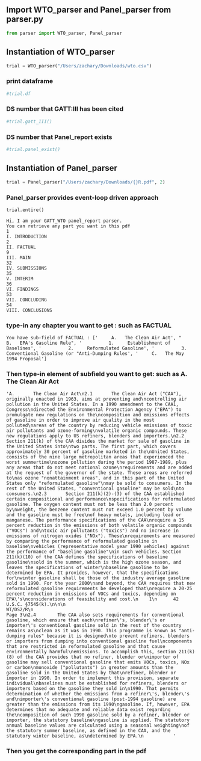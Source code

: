 
   ## Import WTO_parser and Panel_parser from parser.py


```python
from parser import WTO_parser, Panel_parser
```

## Instantiation of WTO_parser


```python
trial = WTO_parser("/Users/zachary/Downloads/wto.csv")
```

### print dataframe


```python
#trial.df
```

### DS number that GATT:III has been cited


```python
#trial.gatt_III()
```

### DS number that Panel_report exists


```python
#trial.panel_exist()
```

## Instantiation of Panel_parser


```python
trial = Panel_parser("/Users/zachary/Downloads/{}R.pdf", 2)
```

### Panel_parser provides event-loop driven approach


```python
trial.entire()
```

    Hi, I am your GATT_WTO panel_report parser.
    You can retrieve any part you want in this pdf
    1
    I. INTRODUCTION
    2
    II. FACTUAL
    9
    III. MAIN
    32
    IV. SUBMISSIONS
    35
    V. INTERIM
    36
    VI. FINDINGS
    53
    VII. CONCLUDING
    54
    VIII. CONCLUSIONS



### type-in any chapter you want to get : such as FACTUAL

  
    You have sub-field of FACTUAL : ['     A.   The Clean Air Act', "     B.   EPA's Gasoline Rule", '          1.     Establishment of Baselines', '          2.     Reformulated Gasoline', '          3.     Conventional Gasoline (or "Anti-Dumping Rules', '     C.   The May 1994 Proposal']


### Then type-in element of subfield you want to get: such as  A.   The Clean Air Act

    'A.       The Clean Air Act\n2.1       The Clean Air Act ("CAA"), originally enacted in 1963, aims at preventing and\ncontrolling air pollution in the United States. In a 1990 amendment to the CAA1, Congress\ndirected the Environmental Protection Agency ("EPA") to promulgate new regulations on the\ncomposition and emissions effects of gasoline in order to improve air quality in the most polluted\nareas of the country by reducing vehicle emissions of toxic air pollutants and ozone-forming\nvolatile organic compounds. These new regulations apply to US refiners, blenders and importers.\n2.2       Section 211(k) of the CAA divides the market for sale of gasoline in the United States into\ntwo parts. The first part, which covers approximately 30 percent of gasoline marketed in the\nUnited States, consists of the nine large metropolitan areas that experienced the worst summertime\nozone pollution during the period 1987-1989, plus any areas that do not meet national ozone\nrequirements and are added at the request of the governor of the state. These areas are referred to\nas ozone "nonattainment areas", and in this part of the United States only "reformulated gasoline"\nmay be sold to consumers. In the rest of the United States, "conventional gasoline" may be sold\nto consumers.\n2.3       Section 211(k)(2)-(3) of the CAA established certain compositional and performance\nspecifications for reformulated gasoline. The oxygen content must not be less than 2.0 percent by\nweight, the benzene content must not exceed 1.0 percent by volume and the gasoline must be free\nof heavy metals, including lead or manganese. The performance specifications of the CAA\nrequire a 15 percent reduction in the emissions of both volatile organic compounds ("VOCs") and\ntoxic air pollutants ("toxics") and no increase in emissions of nitrogen oxides ("NOx"). These\nrequirements are measured by comparing the performance of reformulated gasoline in baseline\nvehicles (representative model year 1990 vehicles) against the performance of "baseline gasoline"\nin such vehicles. Section 211(k)(10) of the CAA defines the specifications of baseline gasoline\nsold in the summer, which is the high ozone season, and leaves the specifications of winter\nbaseline gasoline to be determined by EPA. It provides, however, that the specifications for\nwinter gasoline shall be those of the industry average gasoline sold in 1990. For the year 2000\nand beyond, the CAA requires that new reformulated gasoline requirements be developed that\nrequire a 20-25 percent reduction in emissions of VOCs and toxics, depending on EPA\'s\nconsiderations of feasibility and cost.\n    1\n      42 U.S.C. §7545(k).\n\n\n                                                                                  WT/DS2/R\n                                                                                  Page 3\n2.4        The CAA also sets requirements for conventional gasoline, which ensure that each\nrefiner\'s, blender\'s or importer\'s conventional gasoline sold in the rest of the country remains as\nclean as it was in 1990. This programme is known as "anti-dumping rules" because it is designed\nto prevent refiners, blenders or importers from dumping into conventional gasoline fuel\ncomponents that are restricted in reformulated gasoline and that cause environmentally harmful\nemissions. To accomplish this, section 211(k)(8) of the CAA provides that no refiner, blender or\nimporter of gasoline may sell conventional gasoline that emits VOCs, toxics, NOx or carbon\nmonoxide ("pollutants") in greater amounts than the gasoline sold in the United States by that\nrefiner, blender or importer in 1990. In order to implement this provision, separate individual\nbaselines must be established for refiners, blenders or importers based on the gasoline they sold in\n1990. That permits determination of whether the emissions from a refiner\'s, blender\'s and\nimporter\'s conventional gasoline (post-1994 gasoline) are greater than the emissions from its 1990\ngasoline. If, however, EPA determines that no adequate and reliable data exist regarding the\ncomposition of such 1990 gasoline sold by a refiner, blender or importer, the statutory baseline\ngasoline is applied. The statutory annual baseline values are calculated using a seasonal weighting\nof the statutory summer baseline, as defined in the CAA, and the statutory winter baseline, as\ndetermined by EPA.\n           '


### Then you get the corresponding part in the pdf
